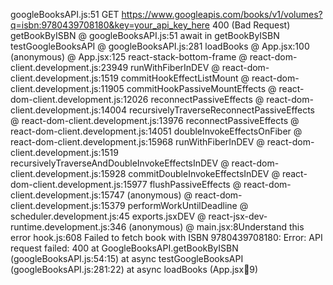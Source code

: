 googleBooksAPI.js:51  GET https://www.googleapis.com/books/v1/volumes?q=isbn:9780439708180&key=your_api_key_here 400 (Bad Request)
getBookByISBN @ googleBooksAPI.js:51
await in getBookByISBN
testGoogleBooksAPI @ googleBooksAPI.js:281
loadBooks @ App.jsx:100
(anonymous) @ App.jsx:125
react-stack-bottom-frame @ react-dom-client.development.js:23949
runWithFiberInDEV @ react-dom-client.development.js:1519
commitHookEffectListMount @ react-dom-client.development.js:11905
commitHookPassiveMountEffects @ react-dom-client.development.js:12026
reconnectPassiveEffects @ react-dom-client.development.js:14004
recursivelyTraverseReconnectPassiveEffects @ react-dom-client.development.js:13976
reconnectPassiveEffects @ react-dom-client.development.js:14051
doubleInvokeEffectsOnFiber @ react-dom-client.development.js:15968
runWithFiberInDEV @ react-dom-client.development.js:1519
recursivelyTraverseAndDoubleInvokeEffectsInDEV @ react-dom-client.development.js:15928
commitDoubleInvokeEffectsInDEV @ react-dom-client.development.js:15977
flushPassiveEffects @ react-dom-client.development.js:15747
(anonymous) @ react-dom-client.development.js:15379
performWorkUntilDeadline @ scheduler.development.js:45
<App>
exports.jsxDEV @ react-jsx-dev-runtime.development.js:346
(anonymous) @ main.jsx:8Understand this error
hook.js:608 Failed to fetch book with ISBN 9780439708180: Error: API request failed: 400
    at GoogleBooksAPI.getBookByISBN (googleBooksAPI.js:54:15)
    at async testGoogleBooksAPI (googleBooksAPI.js:281:22)
    at async loadBooks (App.jsx:100:9)